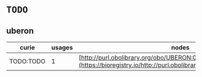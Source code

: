 # `TODO`
## uberon
| curie     |   usages | nodes                                                                                                                 |
|-----------|----------|-----------------------------------------------------------------------------------------------------------------------|
| TODO:TODO |        1 | [http://purl.obolibrary.org/obo/UBERON:0001680](https://bioregistry.io/http://purl.obolibrary.org/obo/UBERON:0001680) |

